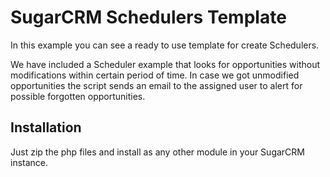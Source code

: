 # SugarCRM Schedulers Template

In this example you can see a ready to use template for create Schedulers.

We have included a Scheduler example that looks for opportunities without modifications within certain period of time. In case we got unmodified opportunities the script sends an email to the assigned user to alert for possible forgotten opportunities.

## Installation

Just zip the php files and install as any other module in your SugarCRM instance.
